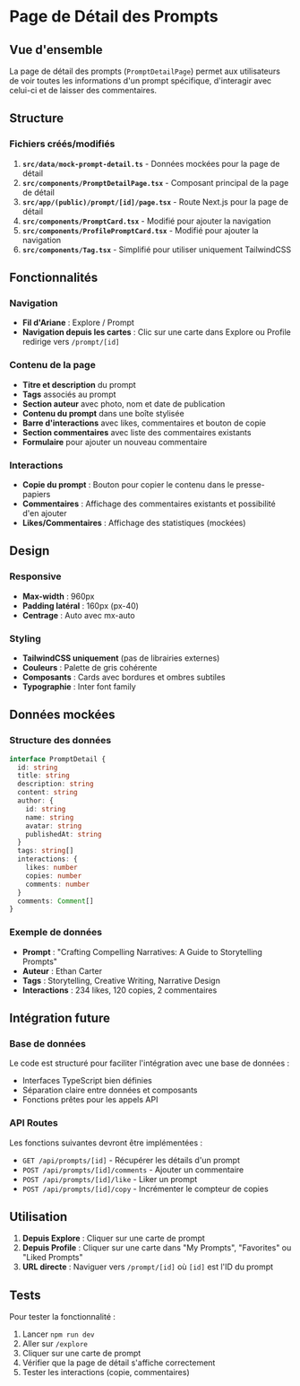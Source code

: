 # Page de Détail des Prompts

## Vue d'ensemble

La page de détail des prompts (`PromptDetailPage`) permet aux utilisateurs de voir toutes les informations d'un prompt spécifique, d'interagir avec celui-ci et de laisser des commentaires.

## Structure

### Fichiers créés/modifiés

1. **`src/data/mock-prompt-detail.ts`** - Données mockées pour la page de détail
2. **`src/components/PromptDetailPage.tsx`** - Composant principal de la page de détail
3. **`src/app/(public)/prompt/[id]/page.tsx`** - Route Next.js pour la page de détail
4. **`src/components/PromptCard.tsx`** - Modifié pour ajouter la navigation
5. **`src/components/ProfilePromptCard.tsx`** - Modifié pour ajouter la navigation
6. **`src/components/Tag.tsx`** - Simplifié pour utiliser uniquement TailwindCSS

## Fonctionnalités

### Navigation
- **Fil d'Ariane** : Explore / Prompt
- **Navigation depuis les cartes** : Clic sur une carte dans Explore ou Profile redirige vers `/prompt/[id]`

### Contenu de la page
- **Titre et description** du prompt
- **Tags** associés au prompt
- **Section auteur** avec photo, nom et date de publication
- **Contenu du prompt** dans une boîte stylisée
- **Barre d'interactions** avec likes, commentaires et bouton de copie
- **Section commentaires** avec liste des commentaires existants
- **Formulaire** pour ajouter un nouveau commentaire

### Interactions
- **Copie du prompt** : Bouton pour copier le contenu dans le presse-papiers
- **Commentaires** : Affichage des commentaires existants et possibilité d'en ajouter
- **Likes/Commentaires** : Affichage des statistiques (mockées)

## Design

### Responsive
- **Max-width** : 960px
- **Padding latéral** : 160px (px-40)
- **Centrage** : Auto avec mx-auto

### Styling
- **TailwindCSS uniquement** (pas de librairies externes)
- **Couleurs** : Palette de gris cohérente
- **Composants** : Cards avec bordures et ombres subtiles
- **Typographie** : Inter font family

## Données mockées

### Structure des données
```typescript
interface PromptDetail {
  id: string
  title: string
  description: string
  content: string
  author: {
    id: string
    name: string
    avatar: string
    publishedAt: string
  }
  tags: string[]
  interactions: {
    likes: number
    copies: number
    comments: number
  }
  comments: Comment[]
}
```

### Exemple de données
- **Prompt** : "Crafting Compelling Narratives: A Guide to Storytelling Prompts"
- **Auteur** : Ethan Carter
- **Tags** : Storytelling, Creative Writing, Narrative Design
- **Interactions** : 234 likes, 120 copies, 2 commentaires

## Intégration future

### Base de données
Le code est structuré pour faciliter l'intégration avec une base de données :
- Interfaces TypeScript bien définies
- Séparation claire entre données et composants
- Fonctions prêtes pour les appels API

### API Routes
Les fonctions suivantes devront être implémentées :
- `GET /api/prompts/[id]` - Récupérer les détails d'un prompt
- `POST /api/prompts/[id]/comments` - Ajouter un commentaire
- `POST /api/prompts/[id]/like` - Liker un prompt
- `POST /api/prompts/[id]/copy` - Incrémenter le compteur de copies

## Utilisation

1. **Depuis Explore** : Cliquer sur une carte de prompt
2. **Depuis Profile** : Cliquer sur une carte dans "My Prompts", "Favorites" ou "Liked Prompts"
3. **URL directe** : Naviguer vers `/prompt/[id]` où `[id]` est l'ID du prompt

## Tests

Pour tester la fonctionnalité :
1. Lancer `npm run dev`
2. Aller sur `/explore`
3. Cliquer sur une carte de prompt
4. Vérifier que la page de détail s'affiche correctement
5. Tester les interactions (copie, commentaires) 
